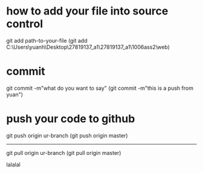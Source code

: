 # how to add your file into source control
git add path-to-your-file (git add C:\Users\yuanh\Desktop\27819137_a1\27819137_a1\1006ass2\web)

# commit
git commit -m"what do you want to say" (git commit -m"this is a push from yuan")


# push your code to github
git push origin ur-branch (git push origin master)

---
git pull origin ur-branch (git pull origin master)

lalalal

